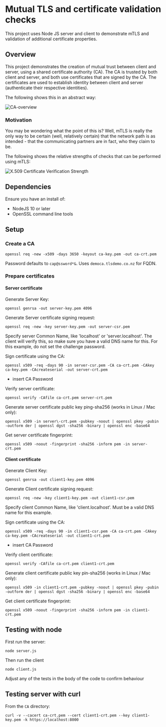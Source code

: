 # Mutual TLS and certificate validation checks

This project uses Node JS server and client to demonstrate mTLS and validation of additional certificate properties.

## Overview

This project demonstrates the creation of mutual trust between client and server, using a shared certificate authority (CA).  The CA is trusted by both client and server, and both use certificates that are signed by the CA.  The certificates are used to establish identity between client and server (authenticate their respective identities).

The following shows this in an abstract way:

![CA-overview](https://plantuml.somerfield.co.nz/png/0/bLHDQy904BtdLsnLw2bwABs8Y5Qabr8AqfjGrcIYIvBTi3k9IEb_x-mcQTOlj1vqChutRzxR93E3N6EPPq7m86IKbJ6m2PO5Z_NJA59vhkJqmZ-9aXZoFHYLG_WyYZdo3JSmB6ZI7VW8D8f4H1plfgHmQA31Ool7UfD1Mq-N4a4NMb1xMO54qsFSi9GdAMVz_KuW146YUKwiHIVFvYNkb1PuSF35d7q7Z3w9o2nmphnLrt8oy2wdZX5nssBzDx7TuOfd5DZn05gfia9am0wWdvP8vJ7lfzim4sIXnhcoMOjEf53INlS-3MWstxOmRgjctAi6EDhYbWSduVau7V1npOCZTZxEXE_8xolYv-dLRiBGM-rIdvJzTWO9XjDwv9YXBWrwcQv0Lw2Tg77bUQOM8YAeCLNKxFMIbV2FDElXNfed_6jXrhmkp5FPsrcQYrbQ8vHOjzPvjytHDRNbKupc94RlBWb36xExWSTi9ROIOhOv19xpAuZwe2PsEacDsJlWNkdKda5kZYI6mnQpiXHoLsYbahLKIVj8Y9Y-wSdrTIsj5hb4RCxzZpW36TCxvHS0 "CA-overview")

### Motivation

You may be wondering what the point of this is?  Well, mTLS is really the only way to be certain (well, relatively certain) that the network path is as intended - that the communicating partners are in fact, who they claim to be.

The following shows the relative strengths of checks that can be performed using mTLS:

![X.509 Certificate Verification Strength](https://plantuml.somerfield.co.nz/png/0/TL9DJyCm3BtdLrX3Wii-k73WCaqg0Y6cCL4477R9KgyDIvCeSTd6hyVzs5OXkDJrotlFiPrP91ceAesuChWX80T1vmL1fWCgqiuAGPeCmiVuvleM4WoaDrf9GdZ3qFuo2r8AQ7CgXAXrqkOi6TnNne3gIKf9gbZPlij6sno33zhI06I4WijZfBxDibeRhM2BXp_PVMhVsJjMQOmh-yJAgByHBe4E7bSsrRcLL0K4QJCeP2n0cfoPI6eyRfnBp7wRfzNwapEuMqoIHTlBaQghyhzhl0PfevSy7dK0LQ3QSftd95toRPANUGSTZOpRzOqUOwmmJ5GXjHs2TGIuzxoQR0Y-2jv5R8IrgYzxHxdb8S84IiV1OoXrZFghPU-wqujvlUfKcfBNtE-JWkCnd_NAbTxWlX77qs4hVmY8_4YwjS5eD6sNKd-Qx3Z8BXundXY8BdOGTz50TQoX9ZyvZwVdsg8-Og3hH8WPsenVyGy0 "X.509 Certificate Verification Strength")

## Dependencies

Ensure you have an install of:

* NodeJS 10 or later
* OpenSSL command line tools
  
## Setup

### Create a CA

`openssl req -new -x509 -days 3650 -keyout ca-key.pem -out ca-crt.pem`

Password defaults to `cap@ssword*&`.  Uses `democa.tlsdemo.co.nz` for FQDN.

### Prepare certificates

#### Server certificate

Generate Server Key:

`openssl genrsa -out server-key.pem 4096`

Generate Server certificate signing request:

`openssl req -new -key server-key.pem -out server-csr.pem`

Specify server Common Name, like 'localhost' or 'server.localhost'. The client will verify this, so make sure you have a valid DNS name for this.
For this example, do not set the challenge password.

Sign certificate using the CA:

`openssl x509 -req -days 90 -in server-csr.pem -CA ca-crt.pem -CAkey ca-key.pem -CAcreateserial -out server-crt.pem`

* insert CA Password

Verify server certificate:

`openssl verify -CAfile ca-crt.pem server-crt.pem`

Generate server certificate public key ping-sha256 (works in Linux / Mac only):

`openssl x509 -in server\-crt.pem -pubkey -noout | openssl pkey -pubin -outform der | openssl dgst -sha256 -binary | openssl enc -base64`

Get server certificate fingerprint:

`openssl x509 -noout -fingerprint -sha256 -inform pem -in server-crt.pem`

#### Client certificate

Generate Client Key:

`openssl genrsa -out client1-key.pem 4096`

Generate Client certificate signing request:

`openssl req -new -key client1-key.pem -out client1-csr.pem`

Specify client Common Name, like 'client.localhost'. Must be a valid DNS name for this example.

Sign certificate using the CA:

`openssl x509 -req -days 90 -in client1-csr.pem -CA ca-crt.pem -CAkey ca-key.pem -CAcreateserial -out client1-crt.pem`

* insert CA Password

Verify client certificate:

`openssl verify -CAfile ca-crt.pem client1-crt.pem`

Generate client certificate public key pin-sha256 (works in Linux / Mac only):

`openssl x509 -in client1-crt.pem -pubkey -noout | openssl pkey -pubin -outform der | openssl dgst -sha256 -binary | openssl enc -base64`

Get client certificate fingerprint:

`openssl x509 -noout -fingerprint -sha256 -inform pem -in client1-crt.pem`

## Testing with node

First run the server:

`node server.js`

Then run the client

`node client.js`

Adjust any of the tests in the body of the code to confirm behaviour

## Testing server with curl

From the `CA` directory:

`curl -v --cacert ca-crt.pem --cert client1-crt.pem --key client1-key.pem -k https://localhost:8000`
